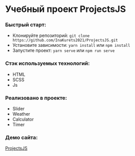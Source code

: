 # Учебный проект ProjectsJS

### Быстрый старт:

- Клонируйте репозиторий: `git clone https://github.com/InaKurets2021/ProjectsJS.git`
- Установите зависимости: `yarn install` или `npm install`
- Запустите проект: `yarn serve` или `npm run serve`

### Стэк используемых технологий:

- HTML
- SCSS
- Js

### Реализовано в проекте:

- Slider
- Weather
- Calculator
- Timer


### Демо сайта:

[ProjectsJS](https://inakurets2021.github.io/ProjectsJS/)
